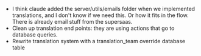- I think claude added the server/utils/emails folder when we implemented translations, and I don't know if we need this. Or how it fits in the flow. There is already email stuff from the supersaas.
- Clean up translation end points: they are using actions that go to database queries.
- Rewrite translation system with a translation_team override database table
